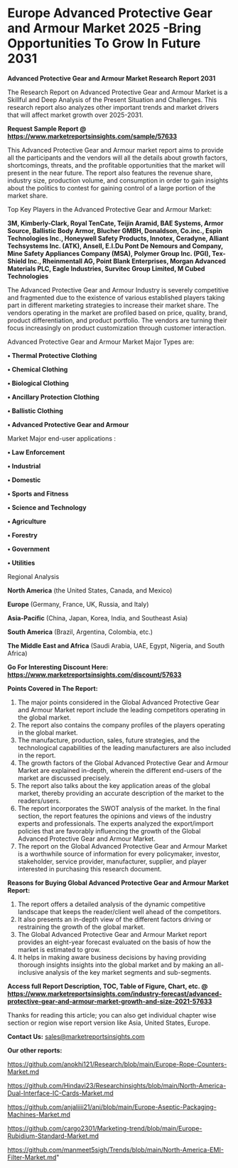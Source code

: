 # Europe Advanced Protective Gear and Armour Market 2025 -Bring Opportunities To Grow In Future 2031

<strong>Advanced Protective Gear and Armour Market Research Report 2031</strong>

The Research Report on Advanced Protective Gear and Armour Market is a Skillful and Deep Analysis of the Present Situation and Challenges. This research report also analyzes other important trends and market drivers that will affect market growth over 2025-2031.

<strong>Request Sample Report @ <a href=https://www.marketreportsinsights.com/sample/57633>https://www.marketreportsinsights.com/sample/57633</a></strong>

This Advanced Protective Gear and Armour market report aims to provide all the participants and the vendors will all the details about growth factors, shortcomings, threats, and the profitable opportunities that the market will present in the near future. The report also features the revenue share, industry size, production volume, and consumption in order to gain insights about the politics to contest for gaining control of a large portion of the market share.

Top Key Players in the Advanced Protective Gear and Armour Market:

<strong>3M, Kimberly-Clark, Royal TenCate, Teijin Aramid, BAE Systems, Armor Source, Ballistic Body Armor, Blucher GMBH, Donaldson, Co.inc., Espin Technologies Inc., Honeywell Safety Products, Innotex, Ceradyne, Alliant Techsystems Inc. (ATK), Ansell, E.I.Du Pont De Nemours and Company, Mine Safety Appliances Company (MSA), Polymer Group Inc. (PGI), Tex-Shield Inc., Rheinmentall AG, Point Blank Enterprises, Morgan Advanced Materials PLC, Eagle Industries, Survitec Group Limited, M Cubed Technologies</strong>

The Advanced Protective Gear and Armour Industry is severely competitive and fragmented due to the existence of various established players taking part in different marketing strategies to increase their market share. The vendors operating in the market are profiled based on price, quality, brand, product differentiation, and product portfolio. The vendors are turning their focus increasingly on product customization through customer interaction.

Advanced Protective Gear and Armour Market Major Types are:

<strong>• Thermal Protective Clothing

• Chemical Clothing

• Biological Clothing

• Ancillary Protection Clothing

• Ballistic Clothing

• Advanced Protective Gear and Armour</strong>

Market Major end-user applications :

<strong>• Law Enforcement

• Industrial

• Domestic

• Sports and Fitness

• Science and Technology

• Agriculture

• Forestry

• Government

• Utilities</strong>

Regional Analysis

</u><strong><b>North America</b></strong> (the United States, Canada, and Mexico)

<strong><b>Europe </b></strong>(Germany, France, UK, Russia, and Italy)

<strong><b>Asia-Pacific</b></strong> (China, Japan, Korea, India, and Southeast Asia)

<strong><b>South America</b></strong> (Brazil, Argentina, Colombia, etc.)

<strong><b>The Middle East and Africa</b></strong> (Saudi Arabia, UAE, Egypt, Nigeria, and South Africa)

<strong>Go For Interesting Discount Here: <a href=https://www.marketreportsinsights.com/discount/57633>https://www.marketreportsinsights.com/discount/57633</a></strong>

<strong>Points Covered in The Report:</strong>
<ol>
  <li>The major points considered in the Global Advanced Protective Gear and Armour Market report include the leading competitors operating in the global market.</li>
  <li>The report also contains the company profiles of the players operating in the global market.</li>
  <li>The manufacture, production, sales, future strategies, and the technological capabilities of the leading manufacturers are also included in the report.</li>
  <li>The growth factors of the Global Advanced Protective Gear and Armour Market are explained in-depth, wherein the different end-users of the market are discussed precisely.</li>
  <li>The report also talks about the key application areas of the global market, thereby providing an accurate description of the market to the readers/users.</li>
  <li>The report incorporates the SWOT analysis of the market. In the final section, the report features the opinions and views of the industry experts and professionals. The experts analyzed the export/import policies that are favorably influencing the growth of the Global Advanced Protective Gear and Armour Market.</li>
  <li>The report on the Global Advanced Protective Gear and Armour Market is a worthwhile source of information for every policymaker, investor, stakeholder, service provider, manufacturer, supplier, and player interested in purchasing this research document.</li>
</ol>
<strong>Reasons for Buying Global Advanced Protective Gear and Armour Market Report:</strong>

<ol>
  <li>The report offers a detailed analysis of the dynamic competitive landscape that keeps the reader/client well ahead of the competitors.</li>
  <li>It also presents an in-depth view of the different factors driving or restraining the growth of the global market.</li>
  <li>The Global Advanced Protective Gear and Armour Market report provides an eight-year forecast evaluated on the basis of how the market is estimated to grow.</li>
  <li>It helps in making aware business decisions by having providing thorough insights insights into the global market and by making an all-inclusive analysis of the key market segments and sub-segments.</li>
</ol>
<strong>Access full Report Description, TOC, Table of Figure, Chart, etc. @ <a href=https://www.marketreportsinsights.com/industry-forecast/advanced-protective-gear-and-armour-market-growth-and-size-2021-57633>https://www.marketreportsinsights.com/industry-forecast/advanced-protective-gear-and-armour-market-growth-and-size-2021-57633</a></strong>


Thanks for reading this article; you can also get individual chapter wise section or region wise report version like Asia, United States, Europe.

<strong>Contact Us:</strong>
sales@marketreportsinsights.com

<strong>Our other reports:</strong>

<a href=https://github.com/anokhi121/Research/blob/main/Europe-Rope-Counters-Market.md>https://github.com/anokhi121/Research/blob/main/Europe-Rope-Counters-Market.md</a>

<a href=https://github.com/Hindavi23/Researchinsights/blob/main/North-America-Dual-Interface-IC-Cards-Market.md>https://github.com/Hindavi23/Researchinsights/blob/main/North-America-Dual-Interface-IC-Cards-Market.md</a>

<a href=https://github.com/anjaliiii21/ani/blob/main/Europe-Aseptic-Packaging-Machines-Market.md>https://github.com/anjaliiii21/ani/blob/main/Europe-Aseptic-Packaging-Machines-Market.md</a>

<a href=https://github.com/cargo2301/Marketing-trend/blob/main/Europe-Rubidium-Standard-Market.md>https://github.com/cargo2301/Marketing-trend/blob/main/Europe-Rubidium-Standard-Market.md</a>

<a href=https://github.com/manmeet5sigh/Trends/blob/main/North-America-EMI-Filter-Market.md>https://github.com/manmeet5sigh/Trends/blob/main/North-America-EMI-Filter-Market.md</a>"
